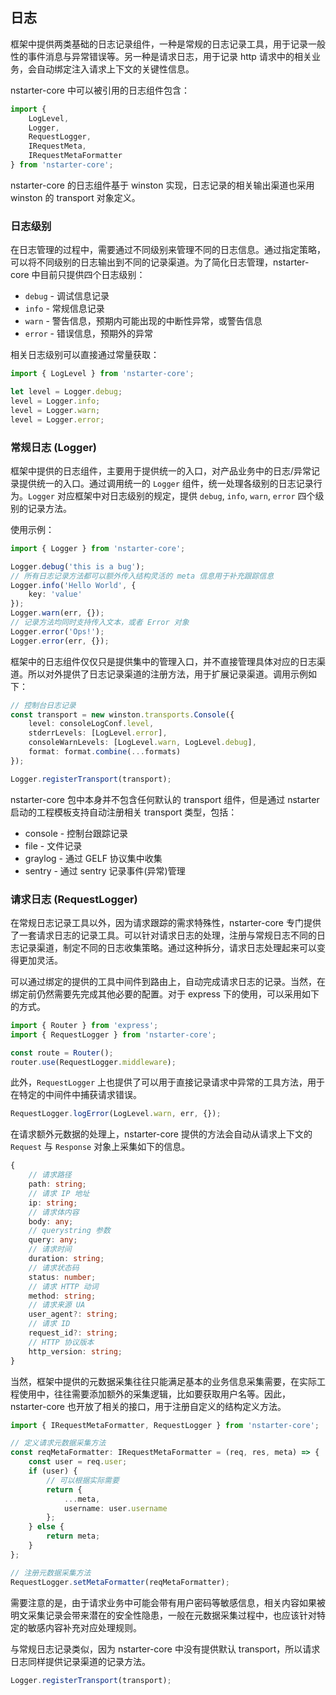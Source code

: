 ## 日志

框架中提供两类基础的日志记录组件，一种是常规的日志记录工具，用于记录一般性的事件消息与异常错误等。另一种是请求日志，用于记录 http 请求中的相关业务，会自动绑定注入请求上下文的关键性信息。

nstarter-core 中可以被引用的日志组件包含：

```typescript
import { 
    LogLevel, 
    Logger,
    RequestLogger, 
    IRequestMeta, 
    IRequestMetaFormatter
} from 'nstarter-core';
```

nstarter-core 的日志组件基于 winston 实现，日志记录的相关输出渠道也采用 winston 的 transport 对象定义。

### 日志级别

在日志管理的过程中，需要通过不同级别来管理不同的日志信息。通过指定策略，可以将不同级别的日志输出到不同的记录渠道。为了简化日志管理，nstarter-core 中目前只提供四个日志级别：

* `debug` - 调试信息记录
* `info` - 常规信息记录
* `warn` - 警告信息，预期内可能出现的中断性异常，或警告信息
* `error` - 错误信息，预期外的异常

相关日志级别可以直接通过常量获取：

```typescript
import { LogLevel } from 'nstarter-core';

let level = Logger.debug;
level = Logger.info;
level = Logger.warn;
level = Logger.error;
```

### 常规日志 (Logger) 

框架中提供的日志组件，主要用于提供统一的入口，对产品业务中的日志/异常记录提供统一的入口。通过调用统一的 `Logger` 组件，统一处理各级别的日志记录行为。`Logger` 对应框架中对日志级别的规定，提供 `debug`, `info`, `warn`, `error` 四个级别的记录方法。

使用示例：

```typescript 
import { Logger } from 'nstarter-core';

Logger.debug('this is a bug');
// 所有日志记录方法都可以额外传入结构灵活的 meta 信息用于补充跟踪信息
Logger.info('Hello World', {
    key: 'value'
});
Logger.warn(err, {});
// 记录方法均同时支持传入文本，或者 Error 对象
Logger.error('Ops!');
Logger.error(err, {});
```

框架中的日志组件仅仅只是提供集中的管理入口，并不直接管理具体对应的日志渠道。所以对外提供了日志记录渠道的注册方法，用于扩展记录渠道。调用示例如下：

```typescript
// 控制台日志记录
const transport = new winston.transports.Console({
    level: consoleLogConf.level,
    stderrLevels: [LogLevel.error],
    consoleWarnLevels: [LogLevel.warn, LogLevel.debug],
    format: format.combine(...formats)
});

Logger.registerTransport(transport);
```

nstarter-core 包中本身并不包含任何默认的 transport 组件，但是通过 nstarter 启动的工程模板支持自动注册相关 transport 类型，包括：

* console - 控制台跟踪记录
* file - 文件记录
* graylog - 通过 GELF 协议集中收集
* sentry - 通过 sentry 记录事件(异常)管理


### 请求日志 (RequestLogger)

在常规日志记录工具以外，因为请求跟踪的需求特殊性，nstarter-core 专门提供了一套请求日志的记录工具。可以针对请求日志的处理，注册与常规日志不同的日志记录渠道，制定不同的日志收集策略。通过这种拆分，请求日志处理起来可以变得更加灵活。

可以通过绑定的提供的工具中间件到路由上，自动完成请求日志的记录。当然，在绑定前仍然需要先完成其他必要的配置。对于 express 下的使用，可以采用如下的方式。

```typescript
import { Router } from 'express';
import { RequestLogger } from 'nstarter-core';

const route = Router();
router.use(RequestLogger.middleware);
```

此外，`RequestLogger` 上也提供了可以用于直接记录请求中异常的工具方法，用于在特定的中间件中捕获请求错误。

```typescript
RequestLogger.logError(LogLevel.warn, err, {});
```

在请求额外元数据的处理上，nstarter-core 提供的方法会自动从请求上下文的 `Request` 与 `Response` 对象上采集如下的信息。

```typescript
{
    // 请求路径
    path: string;
    // 请求 IP 地址
    ip: string;
    // 请求体内容
    body: any;
    // querystring 参数
    query: any;
    // 请求时间
    duration: string;
    // 请求状态码
    status: number;
    // 请求 HTTP 动词
    method: string;
    // 请求来源 UA
    user_agent?: string;
    // 请求 ID
    request_id?: string;
    // HTTP 协议版本
    http_version: string;
}
```

当然，框架中提供的元数据采集往往只能满足基本的业务信息采集需要，在实际工程使用中，往往需要添加额外的采集逻辑，比如要获取用户名等。因此，nstarter-core 也开放了相关的接口，用于注册自定义的结构定义方法。

```typescript
import { IRequestMetaFormatter, RequestLogger } from 'nstarter-core';

// 定义请求元数据采集方法
const reqMetaFormatter: IRequestMetaFormatter = (req, res, meta) => {
    const user = req.user;
    if (user) {
        // 可以根据实际需要
        return {
            ...meta,
            username: user.username
        };
    } else {
        return meta;
    }
};

// 注册元数据采集方法
RequestLogger.setMetaFormatter(reqMetaFormatter);
```

需要注意的是，由于请求业务中可能会带有用户密码等敏感信息，相关内容如果被明文采集记录会带来潜在的安全性隐患，一般在元数据采集过程中，也应该针对特定的敏感内容补充对应处理规则。

与常规日志记录类似，因为 nstarter-core 中没有提供默认 transport，所以请求日志同样提供记录渠道的记录方法。

```typescript
Logger.registerTransport(transport);
```
